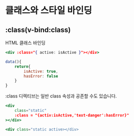# 클래스와 스타일 바인딩

## :class(v-bind:class)
HTML 클래스 바인딩
```jsx
<div :class="{ active: isActive }"></div>
```

```jsx
data(){
    return{
        isActive: true,
        hasError: false
    }
}
```
:class 디렉티브는 일반 class 속성과 공존할 수도 있습니다.
```jsx
<div
    class="static"
    :class = "{activ:isActive,'text-danger':hasError}"
></div>
```
```jsx
<div class="static active></div>
```
